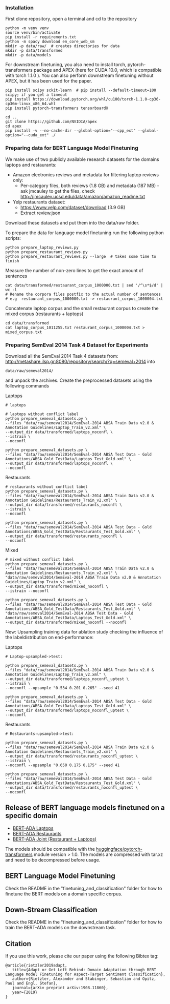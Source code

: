 ### Installation
First clone repository, open a terminal and cd to the repository
    
    python -m venv venv
    source venv/bin/activate
    pip install -r requirements.txt
    python -m spacy download en_core_web_sm
    mkdir -p data/raw/  # creates directories for data
    mkdir -p data/transformed
    mkdir -p data/models
    

For downstream finetuning, you also need to install torch, pytorch-transformers package and APEX (here for CUDA 10.0, which
is compatible with torch 1.1.0 ). You can also perform downstream finetuning without APEX, but it has been used for the paper.

    pip install scipy sckit-learn  # pip install --default-timeout=100 scipy; if you get a timeout
    pip install https://download.pytorch.org/whl/cu100/torch-1.1.0-cp36-cp36m-linux_x86_64.whl
    pip install pytorch-transformers tensorboardX

    cd ..
    git clone https://github.com/NVIDIA/apex
    cd apex
    pip install -v --no-cache-dir --global-option="--cpp_ext" --global-option="--cuda_ext" ./
    
### Preparing data for BERT Language Model Finetuning

We make use of two publicly available research datasets
for the domains laptops and restaurants:

* Amazon electronics reviews and metadata for filtering laptop reviews only:
    * Per-category files, both reviews (1.8 GB) and metadata (187 MB) - ask jmcauley to get the files, 
    check http://jmcauley.ucsd.edu/data/amazon/amazon_readme.txt
* Yelp restaurants dataset:
    * https://www.yelp.com/dataset/download (3.9 GB)
    * Extract review.json

Download these datasets and put them into the data/raw folder.

To prepare the data for language model finetuning run the following python scripts:

    python prepare_laptop_reviews.py
    python prepare_restaurant_reviews.py
    python prepare_restaurant_reviews.py --large  # takes some time to finish

Measure the number of non-zero lines to get the exact amount of sentences
    
    cat data/transformed/restaurant_corpus_1000000.txt | sed '/^\s*$/d' | wc -l
    # Rename the corpora files postfix to the actual number of sentences
    # e.g  restaurant_corpus_1000000.txt -> restaurant_corpus_1000004.txt

Concatenate laptop corpus and the small restaurant corpus to create the mixed corpus (restaurants + laptops)

    cd data/transformed
    cat laptop_corpus_1011255.txt restaurant_corpus_1000004.txt > mixed_corpus.txt

### Preparing SemEval 2014 Task 4 Dataset for Experiments

Download all the SemEval 2014 Task 4 datasets from:
<http://metashare.ilsp.gr:8080/repository/search/?q=semeval+2014>
into 

    data/raw/semeval2014/

and unpack the archives.
Create the preprocessed datasets using the following commands
 
Laptops

    # laptops
    
    # laptops without conflict label
    python prepare_semeval_datasets.py \
    --files "data/raw/semeval2014/SemEval-2014 ABSA Train Data v2.0 & Annotation Guidelines/Laptop_Train_v2.xml" \
    --output_dir data/transformed/laptops_noconfl \
    --istrain \
    --noconfl
    
    python prepare_semeval_datasets.py \
    --files "data/raw/semeval2014/SemEval-2014 ABSA Test Data - Gold Annotations/ABSA_Gold_TestData/Laptops_Test_Gold.xml" \
    --output_dir data/transformed/laptops_noconfl \
    --noconfl
    
Restaurants
    
    # restaurants without conflict label
    python prepare_semeval_datasets.py \
    --files "data/raw/semeval2014/SemEval-2014 ABSA Train Data v2.0 & Annotation Guidelines/Restaurants_Train_v2.xml" \
    --output_dir data/transformed/restaurants_noconfl \
    --istrain \
    --noconfl
    
    python prepare_semeval_datasets.py \
    --files "data/raw/semeval2014/SemEval-2014 ABSA Test Data - Gold Annotations/ABSA_Gold_TestData/Restaurants_Test_Gold.xml" \
    --output_dir data/transformed/restaurants_noconfl \
    --noconfl

Mixed

    # mixed without conflict label
    python prepare_semeval_datasets.py \
    --files "data/raw/semeval2014/SemEval-2014 ABSA Train Data v2.0 & Annotation Guidelines/Restaurants_Train_v2.xml" \
    "data/raw/semeval2014/SemEval-2014 ABSA Train Data v2.0 & Annotation Guidelines/Laptop_Train_v2.xml" \
    --output_dir data/transformed/mixed_noconfl \
    --istrain --noconfl
    
    python prepare_semeval_datasets.py \
    --files "data/raw/semeval2014/SemEval-2014 ABSA Test Data - Gold Annotations/ABSA_Gold_TestData/Restaurants_Test_Gold.xml" \
    "data/raw/semeval2014/SemEval-2014 ABSA Test Data - Gold Annotations/ABSA_Gold_TestData/Laptops_Test_Gold.xml" \
    --output_dir data/transformed/mixed_noconfl --noconfl

New: Upsampling training data for ablation study checking the influence of the labeldistribution on end-performance:

Laptops 

    # Laptop-upsampled->test:

    python prepare_semeval_datasets.py \
    --files "data/raw/semeval2014/SemEval-2014 ABSA Train Data v2.0 & Annotation Guidelines/Laptop_Train_v2.xml" \
    --output_dir data/transformed/laptops_noconfl_uptest \
    --istrain \
    --noconfl --upsample "0.534 0.201 0.265" --seed 41
    
    python prepare_semeval_datasets.py \
    --files "data/raw/semeval2014/SemEval-2014 ABSA Test Data - Gold Annotations/ABSA_Gold_TestData/Laptops_Test_Gold.xml" \
    --output_dir data/transformed/laptops_noconfl_uptest \
    --noconfl

Restaurants

    # Restaurants-upsampled->test:

    python prepare_semeval_datasets.py \
    --files "data/raw/semeval2014/SemEval-2014 ABSA Train Data v2.0 & Annotation Guidelines/Restaurants_Train_v2.xml" \
    --output_dir data/transformed/restaurants_noconfl_uptest \
    --istrain \
    --noconfl --upsample "0.650 0.175 0.175" --seed 41
    
    python prepare_semeval_datasets.py \
    --files "data/raw/semeval2014/SemEval-2014 ABSA Test Data - Gold Annotations/ABSA_Gold_TestData/Restaurants_Test_Gold.xml" \
    --output_dir data/transformed/restaurants_noconfl_uptest \
    --noconfl

## Release of BERT language models finetuned on a specific domain

* [BERT-ADA Laptops](https://drive.google.com/file/d/1I2hOyi120Fwn2cApfVwjaOw782IGjWS8/view?usp=sharing)
* [BERT-ADA Restaurants](https://drive.google.com/file/d/1DmVrhKQx74p1U5c7oq6qCTVxGIpgvp1c/view?usp=sharing)
* [BERT-ADA Joint (Restaurant + Laptops)](https://drive.google.com/file/d/1LqscXdlzKxx7XPPcWXRGRwgM8agnH4kM/view?usp=sharing)

The models should be compatible with the [huggingface/pytorch-transformers](https://github.com/huggingface/pytorch-transformers) module version > 1.0.
The models are compressed with tar.xz and need to be decompressed before usage.


## BERT Language Model Finetuning


Check the README in the "finetuning_and_classification" folder for how to finetune the BERT models
on a domain specific corpus.

## Down-Stream Classification

Check the README in the "finetuning_and_classification" folder for how to train the BERT-ADA models
on the downstream task.

## Citation

If you use this work, please cite our paper using the following Bibtex tag:

    @article{rietzler2019adapt,
       title={Adapt or Get Left Behind: Domain Adaptation through BERT Language Model Finetuning for Aspect-Target Sentiment Classification},
       author={Rietzler, Alexander and Stabinger, Sebastian and Opitz, Paul and Engl, Stefan},
       journal={arXiv preprint arXiv:1908.11860},
       year={2019}
    }
